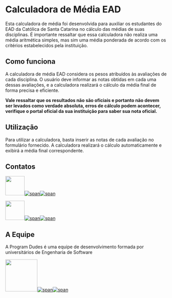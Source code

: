 # Calculadora de Média EAD

Esta calculadora de média foi desenvolvida para auxiliar os estudantes do EAD da Católica de Santa Catarina no cálculo das médias de suas disciplinas. É importante ressaltar que essa calculadora não realiza uma média aritmética simples, mas sim uma média ponderada de acordo com os critérios estabelecidos pela instituição.

## Como funciona
A calculadora de média EAD considera os pesos atribuídos às avaliações de cada disciplina. O usuário deve informar as notas obtidas em cada uma dessas avaliações, e a calculadora realizará o cálculo da média final de forma precisa e eficiente.

**Vale ressaltar que os resultados não são oficiais e portanto não devem ser levados como verdade absoluta, erros de cálculo podem acontecer, verifique o portal oficial da sua instituição para saber sua nota oficial.**

## Utilização

Para utilizar a calculadora, basta inserir as notas de cada avaliação no formulário fornecido. A calculadora realizará o cálculo automaticamente e exibirá a média final correspondente.

## Contatos

[<img src="https://avatars.githubusercontent.com/u/97479966" width="60"/>![span](https://placehold.co/10x60/FFA500/FFA500.png)![span](https://placehold.co/220x60/000000/FFFFFF/png?text=Victor%20Rocha)](https://victorrochar.github.io)

[<img src="https://avatars.githubusercontent.com/u/86015415" width="60"/>![span](https://placehold.co/10x60/007f3f/007f3f.png)![span](https://placehold.co/220x60/000000/FFFFFF/png?text=Leonardo%20Sakaguti)](https://leosakaguti.github.io)

## A Equipe
A Program Dudes é uma equipe de desenvolvimento formada por universitários de Engenharia de Software

[<img src="https://avatars.githubusercontent.com/u/136010433" width="100"/>![span](https://placehold.co/10x100/000000/000000.png)![span](https://placehold.co/220x100/FFFFFF/000000/png?text=Program%20dudes)](https://programdudes.github.io)
